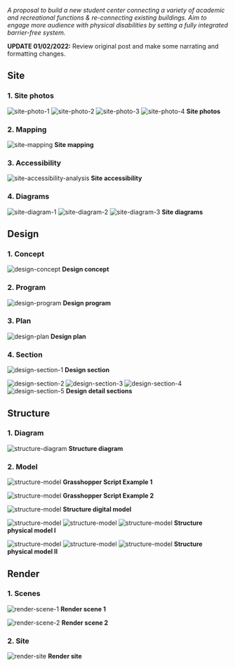 _A proposal to build a new student center connecting a variety of academic and recreational functions & re-connecting existing buildings. Aim to engage more audience with physical disabilities by setting a fully integrated barrier-free system._

**UPDATE 01/02/2022:** Review original post and make some narrating and formatting changes.

## Site

### 1. Site photos

![site-photo-1](../assets/post/image/inclusive-center/site-photo-1.webp)
![site-photo-2](../assets/post/image/inclusive-center/site-photo-2.webp)
![site-photo-3](../assets/post/image/inclusive-center/site-photo-3.webp)
![site-photo-4](../assets/post/image/inclusive-center/site-photo-4.webp)
**Site photos**

### 2. Mapping

![site-mapping](../assets/post/image/inclusive-center/site-mapping.webp)
**Site mapping**

### 3. Accessibility

![site-accessibility-analysis](../assets/post/image/inclusive-center/site-accessibility-analysis.webp)
**Site accessibility**

### 4. Diagrams

![site-diagram-1](../assets/post/image/inclusive-center/site-diagram-1.webp)
![site-diagram-2](../assets/post/image/inclusive-center/site-diagram-2.webp)
![site-diagram-3](../assets/post/image/inclusive-center/site-diagram-3.webp)
**Site diagrams**

## Design

### 1. Concept

![design-concept](../assets/post/image/inclusive-center/design-concept.webp)
**Design concept**

### 2. Program

![design-program](../assets/post/image/inclusive-center/design-program.webp)
**Design program**

### 3. Plan

![design-plan](../assets/post/image/inclusive-center/design-plan.webp)
**Design plan**

### 4. Section

![design-section-1](../assets/post/image/inclusive-center/design-section-1.webp)
**Design section**

![design-section-2](../assets/post/image/inclusive-center/design-section-2.webp)
![design-section-3](../assets/post/image/inclusive-center/design-section-3.webp)
![design-section-4](../assets/post/image/inclusive-center/design-section-4.webp)
![design-section-5](../assets/post/image/inclusive-center/design-section-5.webp)
**Design detail sections**

## Structure

### 1. Diagram

![structure-diagram](../assets/post/image/inclusive-center/structure-diagram.webp)
**Structure diagram**

### 2. Model

![structure-model](../assets/post/image/inclusive-center/structure-GH-script-1.jpg)
**Grasshopper Script Example 1**

![structure-model](../assets/post/image/inclusive-center/structure-GH-script-2.jpg)
**Grasshopper Script Example 2**

![structure-model](../assets/post/image/inclusive-center/structure-model.webp)
**Structure digital model**

![structure-model](../assets/post/image/inclusive-center/structure-physical-model-1.jpg)
![structure-model](../assets/post/image/inclusive-center/structure-physical-model-2.jpg)
![structure-model](../assets/post/image/inclusive-center/structure-physical-model-3.jpg)
**Structure physical model I**

![structure-model](../assets/post/image/inclusive-center/structure-physical-model-4.jpg)
![structure-model](../assets/post/image/inclusive-center/structure-physical-model-5.jpg)
![structure-model](../assets/post/image/inclusive-center/structure-physical-model-6.jpg)
**Structure physical model II**

## Render

### 1. Scenes

![render-scene-1](../assets/post/image/inclusive-center/render-scene-1.webp)
**Render scene 1**

![render-scene-2](../assets/post/image/inclusive-center/render-scene-2.webp)
**Render scene 2**

### 2. Site

![render-site](../assets/post/image/inclusive-center/render-site.webp)
**Render site**
